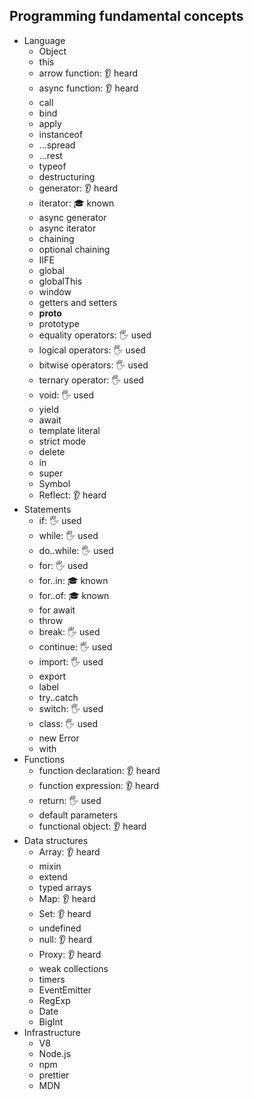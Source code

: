 ## Programming fundamental concepts

- Language
  - Object
  - this
  - arrow function: 👂 heard
  - async function: 👂 heard
  - call
  - bind
  - apply
  - instanceof
  - ...spread
  - ...rest
  - typeof
  - destructuring
  - generator: 👂 heard
  - iterator: 🎓 known
  - async generator
  - async iterator
  - chaining
  - optional chaining
  - IIFE
  - global
  - globalThis
  - window
  - getters and setters
  - __proto__
  - prototype
  - equality operators: 🖐️ used
  - logical operators: 🖐️ used
  - bitwise operators: 🖐️ used
  - ternary operator: 🖐️ used
  - void: 🖐️ used
  - yield
  - await
  - template literal
  - strict mode
  - delete
  - in
  - super
  - Symbol
  - Reflect: 👂 heard
- Statements
  - if: 🖐️ used
  - while: 🖐️ used
  - do..while: 🖐️ used
  - for: 🖐️ used
  - for..in: 🎓 known
  - for..of: 🎓 known
  - for await
  - throw
  - break: 🖐️ used
  - continue: 🖐️ used
  - import: 🖐️ used
  - export
  - label
  - try..catch
  - switch: 🖐️ used
  - class: 🖐️ used
  - new Error
  - with
- Functions
  - function declaration: 👂 heard
  - function expression: 👂 heard
  - return: 🖐️ used
  - default parameters
  - functional object: 👂 heard
- Data structures
  - Array: 👂 heard
  - mixin
  - extend
  - typed arrays
  - Map: 👂 heard
  - Set: 👂 heard
  - undefined
  - null: 👂 heard
  - Proxy: 👂 heard
  - weak collections
  - timers
  - EventEmitter
  - RegExp
  - Date
  - BigInt
- Infrastructure
  - V8
  - Node.js
  - npm
  - prettier
  - MDN
